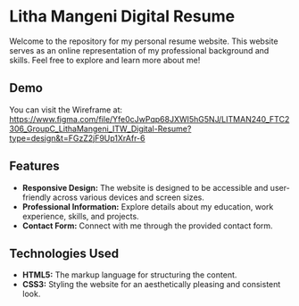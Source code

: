 # Litha Mangeni Digital Resume

Welcome to the repository for my personal resume website. This website serves as an online representation of my professional background and skills. Feel free to explore and learn more about me!

## Demo

You can visit the Wireframe at:
https://www.figma.com/file/Yfe0cJwPqp68JXWI5hG5NJ/LITMAN240_FTC2306_GroupC_LithaMangeni_ITW_Digital-Resume?type=design&t=FGzZ2jF9Up1XrAfr-6

## Features

- **Responsive Design:** The website is designed to be accessible and user-friendly across various devices and screen sizes.
- **Professional Information:** Explore details about my education, work experience, skills, and projects.
- **Contact Form:** Connect with me through the provided contact form.

## Technologies Used

- **HTML5:** The markup language for structuring the content.
- **CSS3:** Styling the website for an aesthetically pleasing and consistent look.


